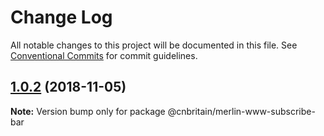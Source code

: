 # Change Log

All notable changes to this project will be documented in this file.
See [Conventional Commits](https://conventionalcommits.org) for commit guidelines.

<a name="1.0.2"></a>
## [1.0.2](https://github.com/cnduk/merlin-www-components/compare/@cnbritain/merlin-www-subscribe-bar@1.0.1...@cnbritain/merlin-www-subscribe-bar@1.0.2) (2018-11-05)




**Note:** Version bump only for package @cnbritain/merlin-www-subscribe-bar
